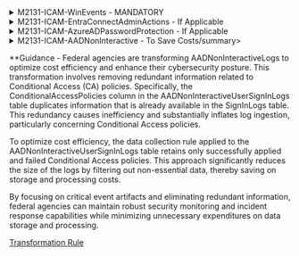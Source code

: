 <details><summary>M2131-ICAM-WinEvents - MANDATORY</summary>
<p>
   
**Disclaimer - SecurityEvents tables is used primarily because UEBA leverages only this table.

1. Add Windows Security Events via AMA from Content Hub.
2. Open Windows Security Events via AMA from Data Connectors blade within Sentinel.
3. Click, "Create data collection rule". Enter the name you see as titled.
![](https://github.com/Cyberlorians/M-21-31/blob/main/Images/ICAMWinevent01.png)

5. Add Windows Domain Controllers and Member Servers
![](https://github.com/Cyberlorians/M-21-31/blob/main/Images/ICAMWinevent02.png)

6. Collect "custom" and enter the data located at [M2131-ICAM-WinEvents](https://github.com/Cyberlorians/M-21-31/blob/main/EL0/Identity/M2131-ICAM-WinEvents.md)
![](https://github.com/Cyberlorians/M-21-31/blob/main/Images/ICAMWinevent03.png)

7. Review & Create.   
![](https://github.com/Cyberlorians/M-21-31/blob/main/Images/ICAMWinevent04.png)

9. Review the DCR was created.
![](https://github.com/Cyberlorians/M-21-31/blob/main/Images/ICAMWinevent05.png)
</p>
</details>


<details><summary>M2131-ICAM-EntraConnectAdminActions - If Applicable</summary>
<p>

1. Deploy a [custom template](https://learn.microsoft.com/en-us/azure/azure-resource-manager/templates/quickstart-create-templates-use-the-portal#edit-and-deploy-the-template)

2. Grab the [M2131-ICAM-EntraConnectAdminActions](https://github.com/Cyberlorians/M-21-31/blob/main/EL0/Identity/M2131-ICAM-EntraConnectAdminActions.json) & paste into the deployment.

3. Configure Project Details as follows
![](https://github.com/Cyberlorians/M-21-31/blob/main/Images/m2131-icam-entraconnect.png)
   1. Subscription - where the DCR will reside.
   2. Resource Group - where DCR Will reside.
   3. Region - where DCR will reside.
   4. Data Collection Rull Name - will be hardcoded already and aligned to naming scructure.
   5. Location - this is the region of the LogA instance. You can find the exact region under the JSON [resourceId](https://github.com/Cyberlorians/M-21-31/blob/main/Images/LogAResourceId.png) of the LogA workspace.
   6. Workspace Region Id - this is the LogA JSON [resourceId](https://github.com/Cyberlorians/M-21-31/blob/main/Images/LogAResourceId.png) of the LogA workspace.


</p>
</details>

<details><summary>M2131-ICAM-AzureADPasswordProtection - If Applicable</summary>
<p>

1. Deploy a [custom template](https://learn.microsoft.com/en-us/azure/azure-resource-manager/templates/quickstart-create-templates-use-the-portal#edit-and-deploy-the-template)

2. Grab the [M2131-ICAM-AzureADPasswordProtection](https://github.com/Cyberlorians/M-21-31/blob/main/EL0/Identity/M2131-ICAM-AzureADPasswordProtection.json) & paste into the deployment.

3. Configure Project Details as follows
![](https://github.com/Cyberlorians/M-21-31/blob/main/Images/m2131-ICAM-Entra.png)
   1. Subscription - where the DCR will reside.
   2. Resource Group - where DCR Will reside.
   3. Region - where DCR will reside.
   4. Data Collection Rull Name - will be hardcoded already and aligned to naming scructure.
   5. Location - this is the region of the LogA instance. You can find the exact region under the JSON [resourceId](https://github.com/Cyberlorians/M-21-31/blob/main/Images/LogAResourceId.png) of the LogA workspace.
   6. Workspace Region Id - this is the LogA JSON [resourceId](https://github.com/Cyberlorians/M-21-31/blob/main/Images/LogAResourceId.png) of the LogA workspace.
      
</p>
</details>

<details><summary>M2131-ICAM-AADNonInteractive - To Save Costs/summary>
<p>

**Guidance - Federal agencies are transforming AADNonInteractiveLogs to optimize cost efficiency and enhance their cybersecurity posture. This transformation involves removing redundant information related to Conditional Access (CA) policies. Specifically, the ConditionalAccessPolicies column in the AADNonInteractiveUserSignInLogs table duplicates information that is already available in the SignInLogs table. This redundancy causes inefficiency and substantially inflates log ingestion, particularly concerning Conditional Access policies.

To optimize cost efficiency, the data collection rule applied to the AADNonInteractiveUserSignInLogs table retains only successfully applied and failed Conditional Access policies. This approach significantly reduces the size of the logs by filtering out non-essential data, thereby saving on storage and processing costs.

By focusing on critical event artifacts and eliminating redundant information, federal agencies can maintain robust security monitoring and incident response capabilities while minimizing unnecessary expenditures on data storage and processing.

[Transformation Rule](https://github.com/Cyberlorians/M-21-31/blob/main/EL0/Identity/Transform-AADNonInteractive.md)

</p>
</details>
